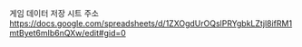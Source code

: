 게임 데이터 저장 시트 주소
https://docs.google.com/spreadsheets/d/1ZXOgdUrOQslPRYgbkLZtjl8ifRM1mtByet6mIb6nQXw/edit#gid=0
